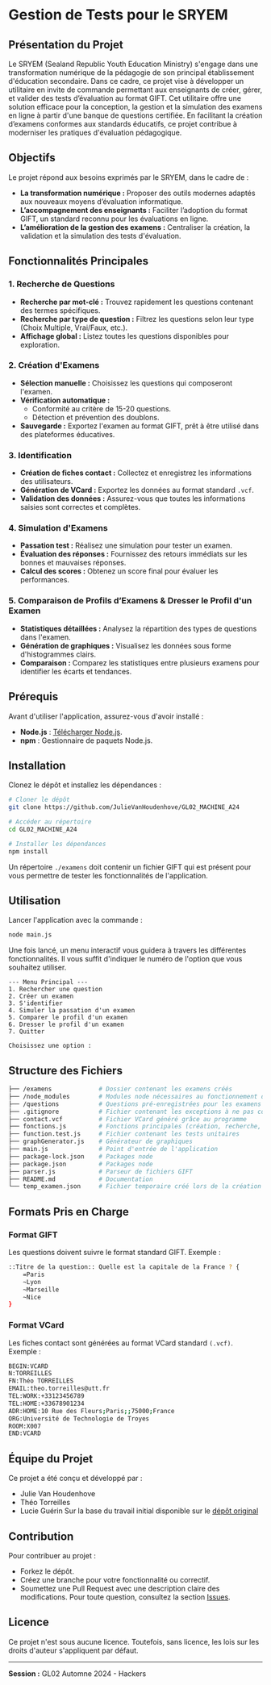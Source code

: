 # Gestion de Tests pour le SRYEM

## Présentation du Projet

Le SRYEM (Sealand Republic Youth Education Ministry) s'engage dans une transformation numérique de la pédagogie de son principal établissement d'éducation secondaire. Dans ce cadre, ce projet vise à développer un utilitaire en invite de commande permettant aux enseignants de créer, gérer, et valider des tests d’évaluation au format GIFT.
Cet utilitaire offre une solution efficace pour la conception, la gestion et la simulation des examens en ligne à partir d'une banque de questions certifiée. En facilitant la création d’examens conformes aux standards éducatifs, ce projet contribue à moderniser les pratiques d'évaluation pédagogique.

## Objectifs

Le projet répond aux besoins exprimés par le SRYEM, dans le cadre de :
- **La transformation numérique :** Proposer des outils modernes adaptés aux nouveaux moyens d’évaluation informatique.
- **L’accompagnement des enseignants :** Faciliter l’adoption du format GIFT, un standard reconnu pour les évaluations en ligne.
- **L’amélioration de la gestion des examens :** Centraliser la création, la validation et la simulation des tests d'évaluation.

## Fonctionnalités Principales

### **1. Recherche de Questions**
- **Recherche par mot-clé :** Trouvez rapidement les questions contenant des termes spécifiques.
- **Recherche par type de question :** Filtrez les questions selon leur type (Choix Multiple, Vrai/Faux, etc.).
- **Affichage global :** Listez toutes les questions disponibles pour exploration.

### **2. Création d'Examens**
- **Sélection manuelle :** Choisissez les questions qui composeront l'examen.
- **Vérification automatique :**
  - Conformité au critère de 15-20 questions.
  - Détection et prévention des doublons.
- **Sauvegarde :** Exportez l'examen au format GIFT, prêt à être utilisé dans des plateformes éducatives.

### **3. Identification**
- **Création de fiches contact :** Collectez et enregistrez les informations des utilisateurs.
- **Génération de VCard :** Exportez les données au format standard `.vcf`.
- **Validation des données :** Assurez-vous que toutes les informations saisies sont correctes et complètes.

### **4. Simulation d'Examens**
- **Passation test :** Réalisez une simulation pour tester un examen.
- **Évaluation des réponses :** Fournissez des retours immédiats sur les bonnes et mauvaises réponses.
- **Calcul des scores :** Obtenez un score final pour évaluer les performances.

### **5. Comparaison de Profils d’Examens & Dresser le Profil d'un Examen**
- **Statistiques détaillées :** Analysez la répartition des types de questions dans l'examen.
- **Génération de graphiques :** Visualisez les données sous forme d'histogrammes clairs.
- **Comparaison :** Comparez les statistiques entre plusieurs examens pour identifier les écarts et tendances.

## Prérequis
Avant d'utiliser l'application, assurez-vous d'avoir installé :
- **Node.js** : [Télécharger Node.js](https://nodejs.org/).
- **npm** : Gestionnaire de paquets Node.js.

## Installation

Clonez le dépôt et installez les dépendances :
```bash
# Cloner le dépôt
git clone https://github.com/JulieVanHoudenhove/GL02_MACHINE_A24

# Accéder au répertoire
cd GL02_MACHINE_A24

# Installer les dépendances
npm install
```
Un répertoire `./examens` doit contenir un fichier GIFT qui est présent pour vous permettre de tester les fonctionnalités de l'application.

## Utilisation

Lancer l'application avec la commande :
```bash
node main.js
```

Une fois lancé, un menu interactif vous guidera à travers les différentes fonctionnalités. Il vous suffit d'indiquer le numéro de l'option que vous souhaitez utiliser.
```
--- Menu Principal ---
1. Rechercher une question
2. Créer un examen
3. S'identifier
4. Simuler la passation d'un examen
5. Comparer le profil d'un examen
6. Dresser le profil d'un examen
7. Quitter

Choisissez une option : 
```

## Structure des Fichiers

```bash
├── /examens             # Dossier contenant les examens créés
├── /node_modules        # Modules node nécessaires au fonctionnement du programme
├── /questions           # Questions pré-enregistrées pour les examens
├── .gitignore           # Fichier contenant les exceptions à ne pas commit sur le dépôt
├── contact.vcf          # Fichier VCard généré grâce au programme
├── fonctions.js         # Fonctions principales (création, recherche, etc.)
├── function.test.js     # Fichier contenant les tests unitaires
├── graphGenerator.js    # Générateur de graphiques
├── main.js              # Point d'entrée de l'application
├── package-lock.json    # Packages node
├── package.json         # Packages node
├── parser.js            # Parseur de fichiers GIFT
├── README.md            # Documentation
└── temp_examen.json     # Fichier temporaire créé lors de la création d'un examen via le programme
```

## Formats Pris en Charge

### Format GIFT
Les questions doivent suivre le format standard GIFT. Exemple :
```bash
::Titre de la question:: Quelle est la capitale de la France ? {
    =Paris
    ~Lyon
    ~Marseille
    ~Nice
}
```

### Format VCard
Les fiches contact sont générées au format VCard standard `(.vcf)`. Exemple :
```bash
BEGIN:VCARD
N:TORREILLES
FN:Théo TORREILLES
EMAIL:theo.torreilles@utt.fr
TEL:WORK:+33123456789
TEL:HOME:+33678901234
ADR:HOME:10 Rue des Fleurs;Paris;;75000;France
ORG:Université de Technologie de Troyes
ROOM:X007
END:VCARD
```

## Équipe du Projet

Ce projet a été conçu et développé par :
* Julie Van Houdenhove
* Théo Torreilles
* Lucie Guérin
Sur la base du travail initial disponible sur le [dépôt original](https://github.com/SAMY-EH/GL02_MACHINE_A24)

## Contribution

Pour contribuer au projet :
- Forkez le dépôt.
- Créez une branche pour votre fonctionnalité ou correctif.
- Soumettez une Pull Request avec une description claire des modifications.
Pour toute question, consultez la section [Issues](https://github.com).

## Licence

Ce projet n'est sous aucune licence. Toutefois, sans licence, les lois sur les droits d'auteur s'appliquent par défaut.

---

**Session :** GL02 Automne 2024 - Hackers
